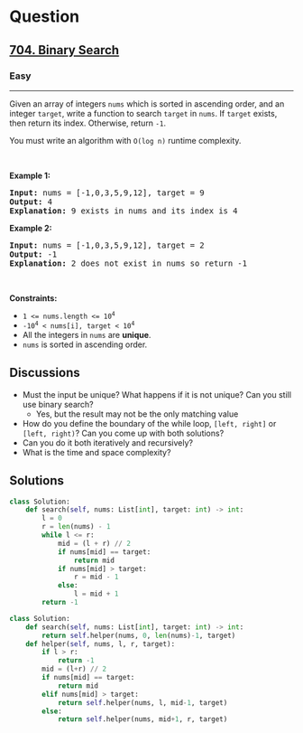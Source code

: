 # Question
<h2><a href="https://leetcode.com/problems/binary-search/">704. Binary Search</a></h2><h3>Easy</h3><hr><div><p>Given an array of integers <code>nums</code> which is sorted in ascending order, and an integer <code>target</code>, write a function to search <code>target</code> in <code>nums</code>. If <code>target</code> exists, then return its index. Otherwise, return <code>-1</code>.</p>

<p>You must write an algorithm with <code>O(log n)</code> runtime complexity.</p>

<p>&nbsp;</p>
<p><strong>Example 1:</strong></p>

<pre><strong>Input:</strong> nums = [-1,0,3,5,9,12], target = 9
<strong>Output:</strong> 4
<strong>Explanation:</strong> 9 exists in nums and its index is 4
</pre>

<p><strong>Example 2:</strong></p>

<pre><strong>Input:</strong> nums = [-1,0,3,5,9,12], target = 2
<strong>Output:</strong> -1
<strong>Explanation:</strong> 2 does not exist in nums so return -1
</pre>

<p>&nbsp;</p>
<p><strong>Constraints:</strong></p>

<ul>
	<li><code>1 &lt;= nums.length &lt;= 10<sup>4</sup></code></li>
	<li><code>-10<sup>4</sup> &lt; nums[i], target &lt; 10<sup>4</sup></code></li>
	<li>All the integers in <code>nums</code> are <strong>unique</strong>.</li>
	<li><code>nums</code> is sorted in ascending order.</li>
</ul>
</div>

## Discussions

- Must the input be unique? What happens if it is not unique? Can you still use binary search?
  - Yes, but the result may not be the only matching value
- How do you define the boundary of the while loop,  `[left, right]` or `[left, right)`? Can you come up with both solutions?
- Can you do it both iteratively and recursively?
- What is the time and space complexity?

## Solutions

```python
class Solution:
    def search(self, nums: List[int], target: int) -> int:
        l = 0
        r = len(nums) - 1
        while l <= r:
            mid = (l + r) // 2
            if nums[mid] == target:
                return mid
            if nums[mid] > target:
                r = mid - 1
            else:
                l = mid + 1
        return -1
```

```python
class Solution:
    def search(self, nums: List[int], target: int) -> int:
        return self.helper(nums, 0, len(nums)-1, target)
    def helper(self, nums, l, r, target):
        if l > r:
            return -1
        mid = (l+r) // 2
        if nums[mid] == target:
            return mid
        elif nums[mid] > target:
            return self.helper(nums, l, mid-1, target)
        else:
            return self.helper(nums, mid+1, r, target)
```
